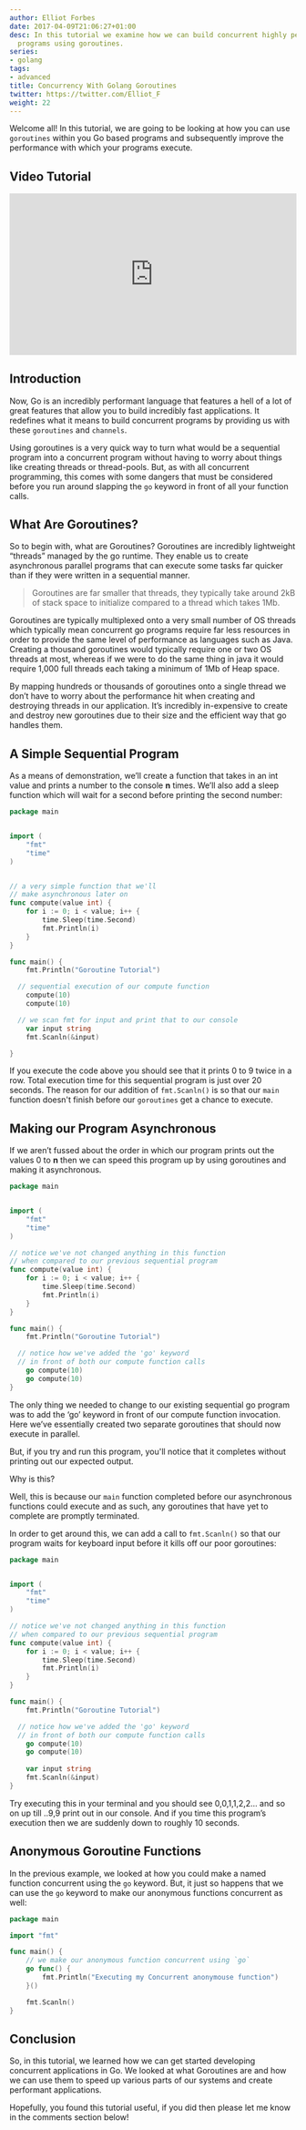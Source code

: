 ```yaml
---
author: Elliot Forbes
date: 2017-04-09T21:06:27+01:00
desc: In this tutorial we examine how we can build concurrent highly performant go
  programs using goroutines.
series:
- golang
tags:
- advanced
title: Concurrency With Golang Goroutines
twitter: https://twitter.com/Elliot_F
weight: 22
---
```


Welcome all! In this tutorial, we are going to be looking at how you can use `goroutines` within you Go based programs and subsequently improve the performance with which your programs execute. 

## Video Tutorial

<div style="position:relative;height:0;padding-bottom:56.25%"><iframe src="https://www.youtube.com/embed/ARHXmR0_MGY?ecver=2" style="position:absolute;width:100%;height:100%;left:0" width="640" height="360" frameborder="0" allow="autoplay; encrypted-media" allowfullscreen></iframe></div>

## Introduction

Now, Go is an incredibly performant language that features a hell of a lot of great features that allow you to build incredibly fast applications. It redefines what it means to build concurrent programs by providing us with these `goroutines` and `channels`.

Using goroutines is a very quick way to turn what would be a sequential program into a concurrent program without having to worry about things like creating threads or thread-pools. But, as with all concurrent programming, this comes with some dangers that must be considered before you run around slapping the `go` keyword in front of all your function calls.

## What Are Goroutines?

So to begin with, what are Goroutines? Goroutines are incredibly lightweight “threads” managed by the go runtime. They enable us to create asynchronous parallel programs that can execute some tasks far quicker than if they were written in a sequential manner.  

> Goroutines are far smaller that threads, they typically take around 2kB of stack space to initialize compared to a thread which takes 1Mb.

Goroutines are typically multiplexed onto a very small number of OS threads which typically mean concurrent go programs require far less resources in order to provide the same level of performance as languages such as Java. Creating a thousand goroutines would typically require one or two OS threads at most, whereas if we were to do the same thing in java it would require 1,000 full threads each taking a minimum of 1Mb of Heap space.

By mapping hundreds or thousands of goroutines onto a single thread we don’t have to worry about the performance hit when creating and destroying threads in our application. It’s incredibly in-expensive to create and destroy new goroutines due to their size and the efficient way that go handles them.

## A Simple Sequential Program

As a means of demonstration, we’ll create a function that takes in an int value and prints a number to the console **n** times. We’ll also add a sleep function which will wait for a second before printing the second number:


```go
package main


import (
	"fmt"
	"time"
)


// a very simple function that we'll
// make asynchronous later on
func compute(value int) {
	for i := 0; i < value; i++ {
		time.Sleep(time.Second)
		fmt.Println(i)
	}
}

func main() {
	fmt.Println("Goroutine Tutorial")

  // sequential execution of our compute function 
	compute(10)
	compute(10)

  // we scan fmt for input and print that to our console
	var input string
	fmt.Scanln(&input)

}
```

If you execute the code above you should see that it prints 0 to 9 twice in a row. Total execution time for this sequential program is just over 20 seconds. The reason for our addition of `fmt.Scanln()` is so that our `main` function doesn't finish before our `goroutines` get a chance to execute.

## Making our Program Asynchronous

If we aren’t fussed about the order in which our program prints out the values 0 to **n** then we can speed this program up by using goroutines and making it asynchronous.

```go
package main


import (
	"fmt"
	"time"
)

// notice we've not changed anything in this function 
// when compared to our previous sequential program
func compute(value int) {
	for i := 0; i < value; i++ {
		time.Sleep(time.Second)
		fmt.Println(i)
	}
}

func main() {
	fmt.Println("Goroutine Tutorial")

  // notice how we've added the 'go' keyword 
  // in front of both our compute function calls
	go compute(10)
	go compute(10)
}
```

The only thing we needed to change to our existing sequential go program was to add the ‘go’ keyword in front of our compute function invocation. Here we’ve essentially created two separate goroutines that should now execute in parallel. 

But, if you try and run this program, you'll notice that it completes without printing out our expected output. 

Why is this? 

Well, this is because our `main` function completed before our asynchronous functions could execute and as such, any goroutines that have yet to complete are promptly terminated.

In order to get around this, we can add a call to `fmt.Scanln()` so that our program waits for keyboard input before it kills off our poor goroutines: 

```go
package main


import (
	"fmt"
	"time"
)

// notice we've not changed anything in this function 
// when compared to our previous sequential program
func compute(value int) {
	for i := 0; i < value; i++ {
		time.Sleep(time.Second)
		fmt.Println(i)
	}
}

func main() {
	fmt.Println("Goroutine Tutorial")

  // notice how we've added the 'go' keyword 
  // in front of both our compute function calls
	go compute(10)
	go compute(10)
	
	var input string
	fmt.Scanln(&input)
}
```

Try executing this in your terminal and you should see 0,0,1,1,2,2… and so on up till ..9,9 print out in our console. And if you time this program’s execution then we are suddenly down to roughly 10 seconds.

## Anonymous Goroutine Functions

In the previous example, we looked at how you could make a named function concurrent using the `go` keyword. But, it just so happens that we can use the `go` keyword to make our anonymous functions concurrent as well:

```go
package main

import "fmt"

func main() {
	// we make our anonymous function concurrent using `go`
	go func() {
		fmt.Println("Executing my Concurrent anonymouse function")
	}()

	fmt.Scanln()
}
```

## Conclusion

So, in this tutorial, we learned how we can get started developing concurrent applications in Go. We looked at what Goroutines are and how we can use them to speed up various parts of our systems and create performant applications.

Hopefully, you found this tutorial useful, if you did then please let me know in the comments section below!